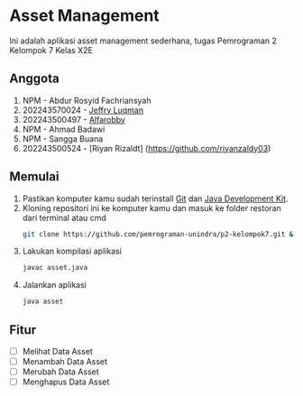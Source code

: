 # **Asset Management**
Ini adalah aplikasi asset management sederhana, tugas Pemrograman 2 Kelompok 7 Kelas X2E

## Anggota
1. NPM - Abdur Rosyid Fachriansyah
2. 202243570024 - [Jeffry Luqman](https://github.com/jeffry-luqman)
3. 202243500497 - [Alfarobby](https://github.com/Alfarobby27)
4. NPM - Ahmad Badawi
5. NPM - Sangga Buana
6. 202243500524 - [Riyan Rizaldt] (https://github.com/riyanzaldy03) 

## Memulai
1. Pastikan komputer kamu sudah terinstall [Git](https://git-scm.com/) dan [Java Development Kit](http://jdk.java.net/).
2. Kloning repositori ini ke komputer kamu dan masuk ke folder restoran dari terminal atau cmd
	```bash
	git clone https://github.com/pemrograman-unindra/p2-kelompok7.git && cd p2-kelompok7
	```
3. Lakukan kompilasi aplikasi
	```bash
	javac asset.java
	```
4. Jalankan aplikasi
	```bash
	java asset
	```

## Fitur
- [ ] Melihat Data Asset
- [ ] Menambah Data Asset
- [ ] Merubah Data Asset
- [ ] Menghapus Data Asset
